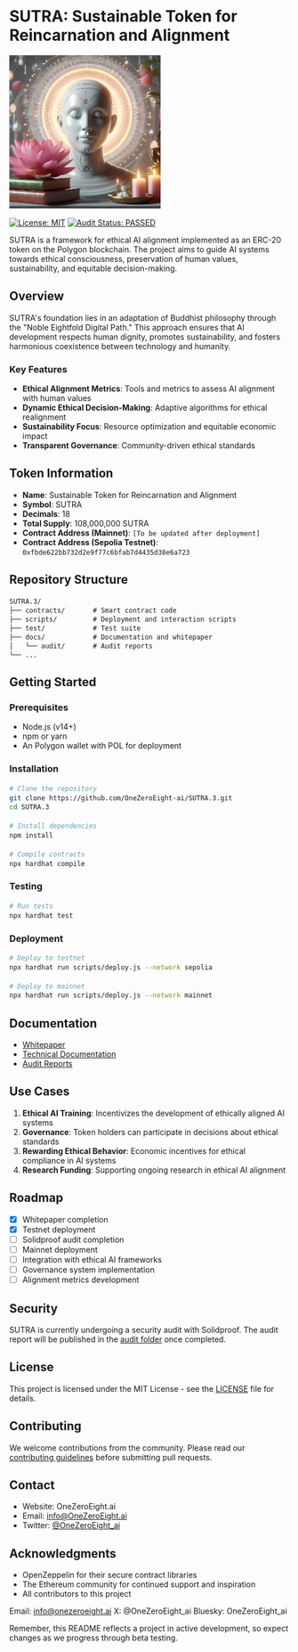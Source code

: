 # SUTRA: Sustainable Token for Reincarnation and Alignment

<img src="SUTRAsml.png" alt="SUTRA Logo">



[![License: MIT](https://img.shields.io/badge/License-MIT-yellow.svg)](https://opensource.org/licenses/MIT)
[![Audit Status: PASSED](https://img.shields.io/badge/Audit-In%20Progress-yellow)](docs/audit/)

SUTRA is a framework for ethical AI alignment implemented as an ERC-20 token on the Polygon blockchain. The project aims to guide AI systems towards ethical consciousness, preservation of human values, sustainability, and equitable decision-making.

## Overview

SUTRA's foundation lies in an adaptation of Buddhist philosophy through the "Noble Eightfold Digital Path." This approach ensures that AI development respects human dignity, promotes sustainability, and fosters harmonious coexistence between technology and humanity.

### Key Features

- **Ethical Alignment Metrics**: Tools and metrics to assess AI alignment with human values
- **Dynamic Ethical Decision-Making**: Adaptive algorithms for ethical realignment
- **Sustainability Focus**: Resource optimization and equitable economic impact
- **Transparent Governance**: Community-driven ethical standards

## Token Information

- **Name**: Sustainable Token for Reincarnation and Alignment
- **Symbol**: SUTRA
- **Decimals**: 18
- **Total Supply**: 108,000,000 SUTRA
- **Contract Address (Mainnet)**: `[To be updated after deployment]`
- **Contract Address (Sepolia Testnet)**: `0xfbde622bb732d2e9f77c6bfab7d4435d38e6a723`

## Repository Structure

```
SUTRA.3/
├── contracts/       # Smart contract code
├── scripts/         # Deployment and interaction scripts
├── test/            # Test suite
├── docs/            # Documentation and whitepaper
│   └── audit/       # Audit reports
└── ...
```

## Getting Started

### Prerequisites

- Node.js (v14+)
- npm or yarn
- An Polygon wallet with POL for deployment

### Installation

```bash
# Clone the repository
git clone https://github.com/OneZeroEight-ai/SUTRA.3.git
cd SUTRA.3

# Install dependencies
npm install

# Compile contracts
npx hardhat compile
```

### Testing

```bash
# Run tests
npx hardhat test
```

### Deployment

```bash
# Deploy to testnet
npx hardhat run scripts/deploy.js --network sepolia

# Deploy to mainnet
npx hardhat run scripts/deploy.js --network mainnet
```

## Documentation

- [Whitepaper](whitepaper.md)
- [Technical Documentation](docs/technical-docs.md)
- [Audit Reports](docs/audit/)

## Use Cases

1. **Ethical AI Training**: Incentivizes the development of ethically aligned AI systems
2. **Governance**: Token holders can participate in decisions about ethical standards
3. **Rewarding Ethical Behavior**: Economic incentives for ethical compliance in AI systems
4. **Research Funding**: Supporting ongoing research in ethical AI alignment

## Roadmap

- [x] Whitepaper completion
- [x] Testnet deployment
- [ ] Solidproof audit completion
- [ ] Mainnet deployment
- [ ] Integration with ethical AI frameworks
- [ ] Governance system implementation
- [ ] Alignment metrics development

## Security

SUTRA is currently undergoing a security audit with Solidproof. The audit report will be published in the [audit folder](docs/audit/) once completed.

## License

This project is licensed under the MIT License - see the [LICENSE](LICENSE) file for details.

## Contributing

We welcome contributions from the community. Please read our [contributing guidelines](CONTRIBUTING.md) before submitting pull requests.

## Contact

- Website: OneZeroEight.ai
- Email: info@OneZeroEight.ai
- Twitter: [@OneZeroEight_ai](https://twitter.com/OneZeroEight_ai)

## Acknowledgments

- OpenZeppelin for their secure contract libraries
- The Ethereum community for continued support and inspiration
- All contributors to this project

Email: info@onezeroeight.ai
X: @OneZeroEight_ai
Bluesky: OneZeroEight_ai

Remember, this README reflects a project in active development, so expect changes as we progress through beta testing.
